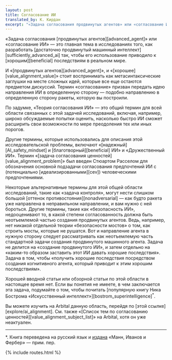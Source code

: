 ```yaml
---
layout: post
title: Согласование ИИ
translated_by: К. Кирдан
excerpt: "«Задача согласования продвинутых агентов» или «согласование ИИ» — это главная тема в исследованиях того, как разработать достаточно продвинутый машинный интеллект так, чтобы его использование приводило к хорошим последствиям в реальном мире."
---
```

«Задача согласования [продвинутых агентов][advanced_agent]» или «согласование ИИ» — это главная тема в исследованиях того, как разработать [достаточно продвинутый машинный интеллект][sufficiently_advanced_ai] так, чтобы его использование приводило к [хорошим][beneficial] последствиям в реальном мире.

И «[продвинутых агентов][advanced_agent]», и «[хорошее][value_alignment_value]» стоит воспринимать как метасинтаксические заглушки на месте сложных идей, которые все еще остаются предметом дискуссий. Термин «согласование» призван передать идею направления ИИ в определенную сторону — подобно направлению в определенную сторону ракеты, которую вы построили.

По задумке, «Теория согласования ИИ» — это общий термин для всей области связанных с этой задачей исследований, включая, например, широко обсуждаемые попытки оценить, насколько быстро ИИ сможет расширить свои возможности по мере преодоления тех или иных порогов.

Другие термины, которые использовались для описания этой исследовательской проблемы, включают «[надежный][AI_safety_mindset] и [благотворный][beneficial] ИИ» и «Дружественный ИИ». Термин «[задача согласования ценностей][value_alignment_problem]» был введен Стюартом Расселом для обозначения основной подзадачи согласования предпочтений ИИ с (потенциально [идеализированными][cev]) человеческими предпочтениями.

Некоторые альтернативные термины для этой общей области исследований, такие как «задача контроля», могут нести слишком большой [оттенок противостояния][nonadversarial] — как будто ракета уже направлена ​​в неправильном направлении, и вам нужно с ней бороться. Другие термины, такие как «безопасность ИИ», недооценивают то, в какой степени согласованность должна быть неотъемлемой частью создания продвинутых агентов. Ведь, например, нет никакой отдельной теории «безопасности мостов» о том, как строить мосты, которые не рушатся. Вот и направление агента в нужную сторону следует рассматривать как неотъемлемую часть стандартной задачи создания продвинутого машинного агента. Задача не делится на «создание продвинутого ИИ», и затем отдельно на «каким-то образом заставить этот ИИ давать хорошие последствия». Задача в том, чтобы «получить хорошие последствия посредством создания когнитивного агента, который приводит к этим хорошим последствиям».

Хорошей вводной статьи или обзорной статьи по этой области в настоящее время нет. Если вы понятия не имеете, в чем заключается эта задача, подумайте о том, чтобы почитать [популярную книгу Ника Бострома «Искусственный интеллект»][bostrom_superintelligence]<sup>*</sup>.

Вы можете изучить на Arbital данную область, перейдя по [этой ссылке][explore/ai_alignment]. См. также «[Список тем по согласованию ценностей][value_alignment_subject_list]» на Arbital, хотя он уже неактуален.

---

\*\. Книга переведена на русский язык и [издана](https://www.mann-ivanov-ferber.ru/books/iskusstvennyj-intellekt) «Манн, Иванов и Фербер» — прим. пер.

{% include routes.html %}
